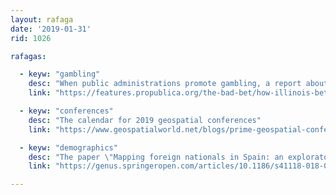 ```yaml
---
layout: rafaga
date: '2019-01-31'
rid: 1026

rafagas:

  - keyw: "gambling"
    desc: "When public administrations promote gambling, a report about how video poker and slots where promoted at Illinois, without the expected results"
    link: "https://features.propublica.org/the-bad-bet/how-illinois-bet-on-video-gambling-and-lost/"

  - keyw: "conferences"
    desc: "The calendar for 2019 geospatial conferences"
    link: "https://www.geospatialworld.net/blogs/prime-geospatial-conferences-that-you-shouldnt-miss-this-year/"

  - keyw: "demographics"
    desc: "The paper \"Mapping foreign nationals in Spain: an exploratory approach at local level\" with data between 2010 and 2015 shows the shrink of population and the doubts on Spanish demographics future"
    link: "https://genus.springeropen.com/articles/10.1186/s41118-018-0047-5"

---
```

